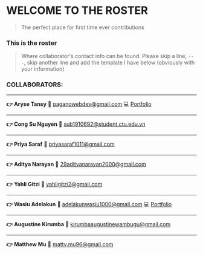 # WELCOME TO THE ROSTER

> The perfect place for first time ever contributions

### This is the roster

> Where collaborator's contact info can be found. Please skip a line, `---`, skip another line and add the template I have below (obviously with your information)

### COLLABORATORS:

---

**:point_right: Aryse Tansy**
:e-mail: paganowebdev@gmail.com
:computer: [Portfolio](https://www.pagano.dev/)

---

**:point_right: Cong Su Nguyen**
:e-mail: sub1910692@student.ctu.edu.vn

---


**:point_right: Priya Saraf**
:e-mail: priyasaraf1011@gmail.com

---

**:point_right: Aditya Narayan**
:e-mail: 29adityanarayan2000@gmail.com

---

**:point_right: Yahli Gitzi**
:e-mail: yahligitzi2@gmail.com

---

**:point_right: Wasiu Adelakun**
:e-mail: adelakunwasiu1000@gmail.com
:computer: [Portfolio](https://waslead.netlify.app/)

---

**:point_right: Augustine Kirumba**
:e-mail: kirumbaaugustinewambugu@gmail.com

---

**:point_right: Matthew Mu** :e-mail: matty.mu96@gmail.com